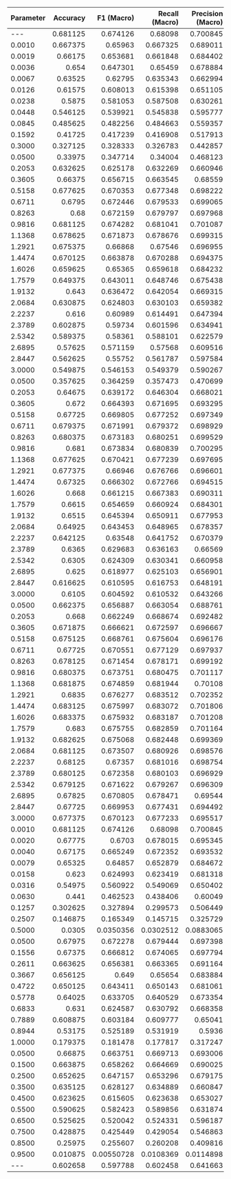 | Parameter   |   Accuracy |   F1 (Macro) |   Recall (Macro) |   Precision (Macro) |   F1 (Micro) |   Recall (Micro) |   Precision (Micro) |
|:------------|-----------:|-------------:|-----------------:|--------------------:|-------------:|-----------------:|--------------------:|
| ---         |   0.681125 |   0.674126   |        0.68098   |           0.700845  |   0.677379   |         0.681125 |           0.706755  |
| 0.0010      |   0.667375 |   0.65963    |        0.667325  |           0.689011  |   0.662716   |         0.667375 |           0.694671  |
| 0.0019      |   0.66175  |   0.653681   |        0.661848  |           0.684402  |   0.656655   |         0.66175  |           0.690166  |
| 0.0036      |   0.654    |   0.647301   |        0.65459   |           0.678884  |   0.650171   |         0.654    |           0.685212  |
| 0.0067      |   0.63525  |   0.62795    |        0.635343  |           0.662994  |   0.630906   |         0.63525  |           0.669253  |
| 0.0126      |   0.61575  |   0.608013   |        0.615398  |           0.651105  |   0.611344   |         0.61575  |           0.657223  |
| 0.0238      |   0.5875   |   0.581053   |        0.587508  |           0.630261  |   0.584439   |         0.5875   |           0.636338  |
| 0.0448      |   0.546125 |   0.539921   |        0.545838  |           0.595777  |   0.54376    |         0.546125 |           0.603157  |
| 0.0845      |   0.485625 |   0.482256   |        0.484663  |           0.559357  |   0.486572   |         0.485625 |           0.567288  |
| 0.1592      |   0.41725  |   0.417239   |        0.416908  |           0.517913  |   0.421138   |         0.41725  |           0.525748  |
| 0.3000      |   0.327125 |   0.328333   |        0.326783  |           0.442857  |   0.332483   |         0.327125 |           0.451804  |
| 0.0500      |   0.33975  |   0.347714   |        0.34004   |           0.468123  |   0.35088    |         0.33975  |           0.475394  |
| 0.2053      |   0.632625 |   0.625178   |        0.632269  |           0.660946  |   0.628673   |         0.632625 |           0.667001  |
| 0.3605      |   0.66375  |   0.656715   |        0.663545  |           0.68559   |   0.659898   |         0.66375  |           0.691647  |
| 0.5158      |   0.677625 |   0.670353   |        0.677348  |           0.698222  |   0.673695   |         0.677625 |           0.704537  |
| 0.6711      |   0.6795   |   0.672446   |        0.679533  |           0.699065  |   0.675768   |         0.6795   |           0.705642  |
| 0.8263      |   0.68     |   0.672159   |        0.679797  |           0.697968  |   0.67569    |         0.68     |           0.704627  |
| 0.9816      |   0.681125 |   0.674282   |        0.681041  |           0.701087  |   0.67753    |         0.681125 |           0.707191  |
| 1.1368      |   0.678625 |   0.671873   |        0.678676  |           0.699315  |   0.674897   |         0.678625 |           0.705114  |
| 1.2921      |   0.675375 |   0.66868    |        0.67546   |           0.696955  |   0.671669   |         0.675375 |           0.702503  |
| 1.4474      |   0.670125 |   0.663878   |        0.670288  |           0.694375  |   0.666789   |         0.670125 |           0.699743  |
| 1.6026      |   0.659625 |   0.65365    |        0.659618  |           0.684232  |   0.656355   |         0.659625 |           0.689439  |
| 1.7579      |   0.649375 |   0.643011   |        0.648746  |           0.675438  |   0.646216   |         0.649375 |           0.68072   |
| 1.9132      |   0.643    |   0.636472   |        0.642054  |           0.669315  |   0.639874   |         0.643    |           0.674265  |
| 2.0684      |   0.630875 |   0.624803   |        0.630103  |           0.659382  |   0.627944   |         0.630875 |           0.664216  |
| 2.2237      |   0.616    |   0.60989    |        0.614491  |           0.647394  |   0.613661   |         0.616    |           0.653115  |
| 2.3789      |   0.602875 |   0.59734    |        0.601596  |           0.634941  |   0.601226   |         0.602875 |           0.641144  |
| 2.5342      |   0.589375 |   0.58361    |        0.588101  |           0.622579  |   0.587381   |         0.589375 |           0.628498  |
| 2.6895      |   0.57625  |   0.571159   |        0.57568   |           0.609516  |   0.574293   |         0.57625  |           0.614872  |
| 2.8447      |   0.562625 |   0.55752    |        0.561787  |           0.597584  |   0.560869   |         0.562625 |           0.603076  |
| 3.0000      |   0.549875 |   0.546153   |        0.549379  |           0.590267  |   0.548807   |         0.549875 |           0.594334  |
| 0.0500      |   0.357625 |   0.364259   |        0.357473  |           0.470699  |   0.367942   |         0.357625 |           0.478886  |
| 0.2053      |   0.64675  |   0.639172   |        0.646304  |           0.668021  |   0.642824   |         0.64675  |           0.674217  |
| 0.3605      |   0.672    |   0.664393   |        0.671695  |           0.693295  |   0.667814   |         0.672    |           0.699668  |
| 0.5158      |   0.67725  |   0.669805   |        0.677252  |           0.697349  |   0.672979   |         0.67725  |           0.703342  |
| 0.6711      |   0.679375 |   0.671991   |        0.679372  |           0.698929  |   0.675228   |         0.679375 |           0.70507   |
| 0.8263      |   0.680375 |   0.673183   |        0.680251  |           0.699529  |   0.676749   |         0.680375 |           0.706358  |
| 0.9816      |   0.681    |   0.673834   |        0.680839  |           0.700295  |   0.677252   |         0.681    |           0.706786  |
| 1.1368      |   0.677625 |   0.670421   |        0.677239  |           0.697695  |   0.673717   |         0.677625 |           0.703607  |
| 1.2921      |   0.677375 |   0.66946    |        0.676766  |           0.696601  |   0.672956   |         0.677375 |           0.702716  |
| 1.4474      |   0.67325  |   0.666302   |        0.672766  |           0.694515  |   0.669953   |         0.67325  |           0.701163  |
| 1.6026      |   0.668    |   0.661215   |        0.667383  |           0.690311  |   0.664927   |         0.668    |           0.696847  |
| 1.7579      |   0.6615   |   0.654659   |        0.660924  |           0.684301  |   0.658276   |         0.6615   |           0.690619  |
| 1.9132      |   0.6515   |   0.645394   |        0.650911  |           0.677953  |   0.648855   |         0.6515   |           0.683967  |
| 2.0684      |   0.64925  |   0.643453   |        0.648965  |           0.678357  |   0.646726   |         0.64925  |           0.684556  |
| 2.2237      |   0.642125 |   0.63548    |        0.641752  |           0.670379  |   0.638901   |         0.642125 |           0.676528  |
| 2.3789      |   0.6365   |   0.629683   |        0.636163  |           0.66569   |   0.633209   |         0.6365   |           0.672137  |
| 2.5342      |   0.6305   |   0.624309   |        0.630341  |           0.660958  |   0.627624   |         0.6305   |           0.666958  |
| 2.6895      |   0.625    |   0.618977   |        0.625103  |           0.656901  |   0.621968   |         0.625    |           0.662612  |
| 2.8447      |   0.616625 |   0.610595   |        0.616753  |           0.648191  |   0.613284   |         0.616625 |           0.653293  |
| 3.0000      |   0.6105   |   0.604592   |        0.610532  |           0.643266  |   0.607545   |         0.6105   |           0.648632  |
| 0.0500      |   0.662375 |   0.656887   |        0.663054  |           0.688761  |   0.659427   |         0.662375 |           0.694374  |
| 0.2053      |   0.668    |   0.662249   |        0.668674  |           0.692482  |   0.664815   |         0.668    |           0.698187  |
| 0.3605      |   0.671875 |   0.666621   |        0.672597  |           0.696667  |   0.669166   |         0.671875 |           0.702309  |
| 0.5158      |   0.675125 |   0.668761   |        0.675604  |           0.696176  |   0.671522   |         0.675125 |           0.701875  |
| 0.6711      |   0.67725  |   0.670551   |        0.677129  |           0.697937  |   0.673725   |         0.67725  |           0.703705  |
| 0.8263      |   0.678125 |   0.671454   |        0.678171  |           0.699192  |   0.674534   |         0.678125 |           0.704863  |
| 0.9816      |   0.680375 |   0.673751   |        0.680475  |           0.701117  |   0.676826   |         0.680375 |           0.706974  |
| 1.1368      |   0.681875 |   0.674859   |        0.681944  |           0.70108   |   0.67791    |         0.681875 |           0.707038  |
| 1.2921      |   0.6835   |   0.676277   |        0.683512  |           0.702352  |   0.679639   |         0.6835   |           0.708922  |
| 1.4474      |   0.683125 |   0.675997   |        0.683072  |           0.701806  |   0.679154   |         0.683125 |           0.707674  |
| 1.6026      |   0.683375 |   0.675932   |        0.683187  |           0.701208  |   0.679148   |         0.683375 |           0.707074  |
| 1.7579      |   0.683    |   0.675755   |        0.682859  |           0.701164  |   0.679017   |         0.683    |           0.707127  |
| 1.9132      |   0.682625 |   0.675068   |        0.682448  |           0.699369  |   0.678314   |         0.682625 |           0.705063  |
| 2.0684      |   0.681125 |   0.673507   |        0.680926  |           0.698576  |   0.677073   |         0.681125 |           0.705087  |
| 2.2237      |   0.68125  |   0.67357    |        0.681016  |           0.698754  |   0.677164   |         0.68125  |           0.70514   |
| 2.3789      |   0.680125 |   0.672358   |        0.680103  |           0.696929  |   0.675945   |         0.680125 |           0.703493  |
| 2.5342      |   0.679125 |   0.671622   |        0.679267  |           0.696309  |   0.674956   |         0.679125 |           0.702716  |
| 2.6895      |   0.67825  |   0.670805   |        0.678471  |           0.69544   |   0.674151   |         0.67825  |           0.701895  |
| 2.8447      |   0.67725  |   0.669953   |        0.677431  |           0.694492  |   0.673309   |         0.67725  |           0.700839  |
| 3.0000      |   0.677375 |   0.670123   |        0.677233  |           0.695517  |   0.673817   |         0.677375 |           0.702102  |
| 0.0010      |   0.681125 |   0.674126   |        0.68098   |           0.700845  |   0.677379   |         0.681125 |           0.706755  |
| 0.0020      |   0.67775  |   0.6703     |        0.678015  |           0.695345  |   0.673466   |         0.67775  |           0.701736  |
| 0.0040      |   0.67175  |   0.665249   |        0.672352  |           0.693532  |   0.667917   |         0.67175  |           0.69935   |
| 0.0079      |   0.65325  |   0.64857    |        0.652879  |           0.684672  |   0.651758   |         0.65325  |           0.690655  |
| 0.0158      |   0.623    |   0.624993   |        0.623419  |           0.681318  |   0.627233   |         0.623    |           0.686064  |
| 0.0316      |   0.54975  |   0.560922   |        0.549069  |           0.650402  |   0.563928   |         0.54975  |           0.656418  |
| 0.0630      |   0.441    |   0.462523   |        0.438406  |           0.60049   |   0.466768   |         0.441    |           0.608085  |
| 0.1257      |   0.302625 |   0.327894   |        0.299573  |           0.506449  |   0.331849   |         0.302625 |           0.51432   |
| 0.2507      |   0.146875 |   0.165349   |        0.145715  |           0.325729  |   0.167193   |         0.146875 |           0.332118  |
| 0.5000      |   0.0305   |   0.0350356  |        0.0302512 |           0.0883065 |   0.0352464  |         0.0305   |           0.0901596 |
| 0.0500      |   0.67975  |   0.672278   |        0.679444  |           0.697398  |   0.675768   |         0.67975  |           0.703725  |
| 0.1556      |   0.67375  |   0.666812   |        0.674065  |           0.697794  |   0.669285   |         0.67375  |           0.702907  |
| 0.2611      |   0.663625 |   0.656381   |        0.663365  |           0.691164  |   0.659729   |         0.663625 |           0.697268  |
| 0.3667      |   0.656125 |   0.649      |        0.65654   |           0.683884  |   0.651801   |         0.656125 |           0.690048  |
| 0.4722      |   0.650125 |   0.643411   |        0.650143  |           0.681061  |   0.646396   |         0.650125 |           0.686587  |
| 0.5778      |   0.64025  |   0.633705   |        0.640529  |           0.673354  |   0.636333   |         0.64025  |           0.679203  |
| 0.6833      |   0.631    |   0.624587   |        0.630792  |           0.668358  |   0.627509   |         0.631    |           0.673912  |
| 0.7889      |   0.608875 |   0.603184   |        0.609777  |           0.65041   |   0.605277   |         0.608875 |           0.65589   |
| 0.8944      |   0.53175  |   0.525189   |        0.531919  |           0.5936    |   0.528088   |         0.53175  |           0.599497  |
| 1.0000      |   0.179375 |   0.181478   |        0.177817  |           0.317247  |   0.184528   |         0.179375 |           0.324441  |
| 0.0500      |   0.66875  |   0.663751   |        0.669713  |           0.693006  |   0.666003   |         0.66875  |           0.698076  |
| 0.1500      |   0.663875 |   0.658262   |        0.664669  |           0.690025  |   0.660727   |         0.663875 |           0.695579  |
| 0.2500      |   0.652625 |   0.647157   |        0.653296  |           0.679175  |   0.649652   |         0.652625 |           0.684678  |
| 0.3500      |   0.635125 |   0.628127   |        0.634889  |           0.660847  |   0.631137   |         0.635125 |           0.666836  |
| 0.4500      |   0.623625 |   0.615605   |        0.623638  |           0.653027  |   0.618458   |         0.623625 |           0.658903  |
| 0.5500      |   0.590625 |   0.582423   |        0.589856  |           0.631874  |   0.586113   |         0.590625 |           0.638468  |
| 0.6500      |   0.525625 |   0.520042   |        0.524331  |           0.596187  |   0.524057   |         0.525625 |           0.602832  |
| 0.7500      |   0.428875 |   0.425449   |        0.429054  |           0.546863  |   0.427966   |         0.428875 |           0.552126  |
| 0.8500      |   0.25975  |   0.255607   |        0.260208  |           0.409816  |   0.257013   |         0.25975  |           0.415708  |
| 0.9500      |   0.010875 |   0.00550728 |        0.0108369 |           0.0114898 |   0.00553199 |         0.010875 |           0.0119759 |
| ---         |   0.602658 |   0.597788   |        0.602458  |           0.641663  |   0.600912   |         0.602658 |           0.647658  |